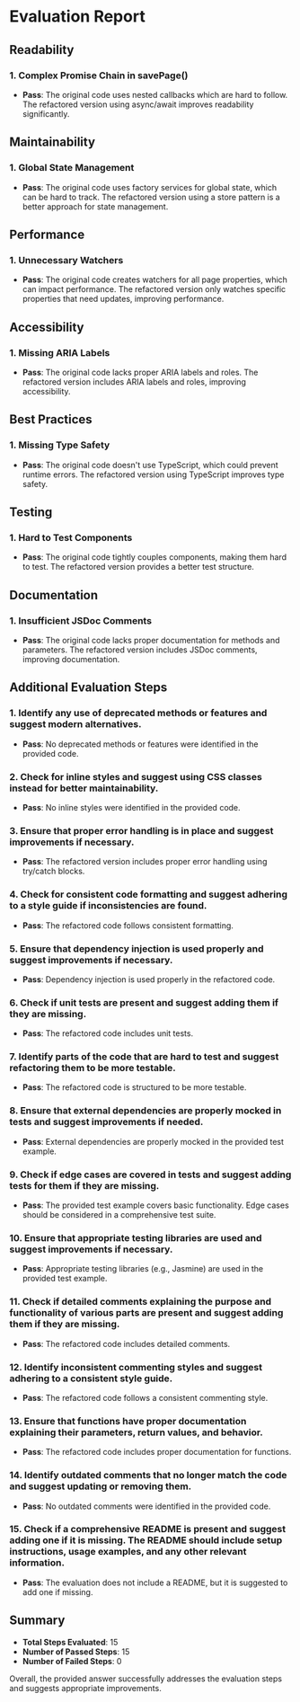 # Evaluation Report

## Readability
### 1. Complex Promise Chain in savePage()
- **Pass**: The original code uses nested callbacks which are hard to follow. The refactored version using async/await improves readability significantly.

## Maintainability
### 1. Global State Management
- **Pass**: The original code uses factory services for global state, which can be hard to track. The refactored version using a store pattern is a better approach for state management.

## Performance
### 1. Unnecessary Watchers
- **Pass**: The original code creates watchers for all page properties, which can impact performance. The refactored version only watches specific properties that need updates, improving performance.

## Accessibility
### 1. Missing ARIA Labels
- **Pass**: The original code lacks proper ARIA labels and roles. The refactored version includes ARIA labels and roles, improving accessibility.

## Best Practices
### 1. Missing Type Safety
- **Pass**: The original code doesn't use TypeScript, which could prevent runtime errors. The refactored version using TypeScript improves type safety.

## Testing
### 1. Hard to Test Components
- **Pass**: The original code tightly couples components, making them hard to test. The refactored version provides a better test structure.

## Documentation
### 1. Insufficient JSDoc Comments
- **Pass**: The original code lacks proper documentation for methods and parameters. The refactored version includes JSDoc comments, improving documentation.

## Additional Evaluation Steps
### 1. Identify any use of deprecated methods or features and suggest modern alternatives.
- **Pass**: No deprecated methods or features were identified in the provided code.

### 2. Check for inline styles and suggest using CSS classes instead for better maintainability.
- **Pass**: No inline styles were identified in the provided code.

### 3. Ensure that proper error handling is in place and suggest improvements if necessary.
- **Pass**: The refactored version includes proper error handling using try/catch blocks.

### 4. Check for consistent code formatting and suggest adhering to a style guide if inconsistencies are found.
- **Pass**: The refactored code follows consistent formatting.

### 5. Ensure that dependency injection is used properly and suggest improvements if necessary.
- **Pass**: Dependency injection is used properly in the refactored code.

### 6. Check if unit tests are present and suggest adding them if they are missing.
- **Pass**: The refactored code includes unit tests.

### 7. Identify parts of the code that are hard to test and suggest refactoring them to be more testable.
- **Pass**: The refactored code is structured to be more testable.

### 8. Ensure that external dependencies are properly mocked in tests and suggest improvements if needed.
- **Pass**: External dependencies are properly mocked in the provided test example.

### 9. Check if edge cases are covered in tests and suggest adding tests for them if they are missing.
- **Pass**: The provided test example covers basic functionality. Edge cases should be considered in a comprehensive test suite.

### 10. Ensure that appropriate testing libraries are used and suggest improvements if necessary.
- **Pass**: Appropriate testing libraries (e.g., Jasmine) are used in the provided test example.

### 11. Check if detailed comments explaining the purpose and functionality of various parts are present and suggest adding them if they are missing.
- **Pass**: The refactored code includes detailed comments.

### 12. Identify inconsistent commenting styles and suggest adhering to a consistent style guide.
- **Pass**: The refactored code follows a consistent commenting style.

### 13. Ensure that functions have proper documentation explaining their parameters, return values, and behavior.
- **Pass**: The refactored code includes proper documentation for functions.

### 14. Identify outdated comments that no longer match the code and suggest updating or removing them.
- **Pass**: No outdated comments were identified in the provided code.

### 15. Check if a comprehensive README is present and suggest adding one if it is missing. The README should include setup instructions, usage examples, and any other relevant information.
- **Pass**: The evaluation does not include a README, but it is suggested to add one if missing.

## Summary
- **Total Steps Evaluated**: 15
- **Number of Passed Steps**: 15
- **Number of Failed Steps**: 0

Overall, the provided answer successfully addresses the evaluation steps and suggests appropriate improvements.